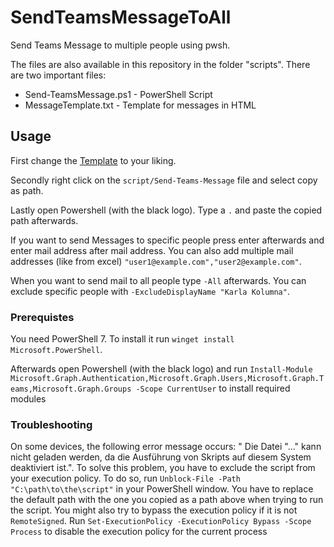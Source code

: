 # SendTeamsMessageToAll

Send Teams Message to multiple people using pwsh.

The files are also available in this repository in the folder "scripts".
There are two important files:

- Send-TeamsMessage.ps1 - PowerShell Script
- MessageTemplate.txt - Template for messages in HTML

## Usage

First change the [Template](./script/MessageTemplate.txt) to your liking.

Secondly right click on the `script/Send-Teams-Message` file and select copy as path.

Lastly open Powershell (with the black logo). Type a `.` and paste the copied path afterwards.

If you want to send Messages to specific people press enter afterwards and enter mail address after mail address.
You can also add multiple mail addresses (like from excel) `"user1@example.com","user2@example.com"`.

When you want to send mail to all people type `-All` afterwards. You can exclude specific people with `-ExcludeDisplayName "Karla Kolumna"`.

### Prerequistes

You need PowerShell 7. To install it run `winget install Microsoft.PowerShell`.

Afterwards open Powershell (with the black logo) and run `Install-Module Microsoft.Graph.Authentication,Microsoft.Graph.Users,Microsoft.Graph.Teams,Microsoft.Graph.Groups -Scope CurrentUser` to install required modules

### Troubleshooting

On some devices, the following error message occurs: " Die Datei "..." kann nicht geladen werden, da die Ausführung von Skripts auf diesem System deaktiviert ist.". To solve this problem, you have to exclude the script from your execution policy.
To do so, run `Unblock-File -Path "C:\path\to\the\script"` in your PowerShell window. You have to replace the default path with the one you copied as a path above when trying to run the script.
You might also try to bypass the execution policy if it is not `RemoteSigned`. Run `Set-ExecutionPolicy -ExecutionPolicy Bypass -Scope Process` to disable the execution policy for the current process
